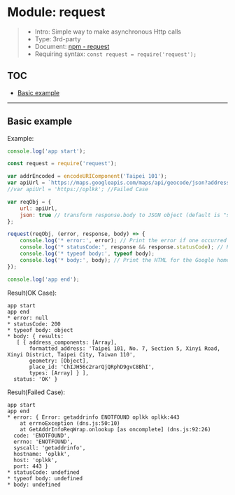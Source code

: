 # Module: request

> * Intro: Simple way to make asynchronous Http calls 
> * Type: 3rd-party
> * Document: [npm - request](https://www.npmjs.com/package/request)
> * Requiring syntax: `const request = require('request');`

## TOC
* [Basic example](#basic-example)

---

<a name="basic-example"></a>

## Basic example

Example:
````js
console.log('app start');

const request = require('request');

var addrEncoded = encodeURIComponent('Taipei 101');
var apiUrl = `https://maps.googleapis.com/maps/api/geocode/json?address=${addrEncoded}`; // OK Case
//var apiUrl = 'https://oplkk'; //Failed Case

var reqObj = {
    url: apiUrl,
    json: true // transform response.body to JSON object (default is "string") 
};

request(reqObj, (error, response, body) => {
    console.log('* error:', error); // Print the error if one occurred (null if not error)
    console.log('* statusCode:', response && response.statusCode); // Print the response status code if a response was received
    console.log('* typeof body:', typeof body);
    console.log('* body:', body); // Print the HTML for the Google homepage.
});

console.log('app end');
````

Result(OK Case):
````
app start
app end
* error: null
* statusCode: 200
* typeof body: object
* body: { results:
   [ { address_components: [Array],
       formatted_address: 'Taipei 101, No. 7, Section 5, Xinyi Road, Xinyi District, Taipei City, Taiwan 110',
       geometry: [Object],
       place_id: 'ChIJH56c2rarQjQRphD9gvC8BhI',
       types: [Array] } ],
  status: 'OK' }
````

Result(Failed Case):
````
app start
app end
* error: { Error: getaddrinfo ENOTFOUND oplkk oplkk:443
    at errnoException (dns.js:50:10)
    at GetAddrInfoReqWrap.onlookup [as oncomplete] (dns.js:92:26)
  code: 'ENOTFOUND',
  errno: 'ENOTFOUND',
  syscall: 'getaddrinfo',
  hostname: 'oplkk',
  host: 'oplkk',
  port: 443 }
* statusCode: undefined
* typeof body: undefined
* body: undefined
````
